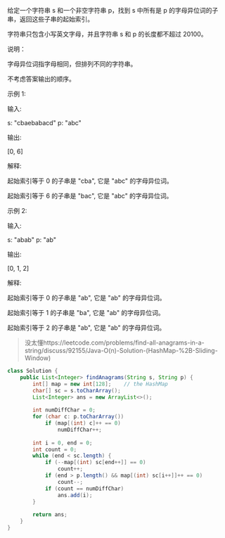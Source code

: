 给定一个字符串 s 和一个非空字符串 p，找到 s 中所有是 p 的字母异位词的子串，返回这些子串的起始索引。

字符串只包含小写英文字母，并且字符串 s 和 p 的长度都不超过 20100。

说明：

字母异位词指字母相同，但排列不同的字符串。

不考虑答案输出的顺序。

示例 1:

输入:

s: "cbaebabacd" p: "abc"

输出:

[0, 6]

解释:

起始索引等于 0 的子串是 "cba", 它是 "abc" 的字母异位词。

起始索引等于 6 的子串是 "bac", 它是 "abc" 的字母异位词。

示例 2:

输入:

s: "abab" p: "ab"

输出:

[0, 1, 2]

解释:

起始索引等于 0 的子串是 "ab", 它是 "ab" 的字母异位词。

起始索引等于 1 的子串是 "ba", 它是 "ab" 的字母异位词。

起始索引等于 2 的子串是 "ab", 它是 "ab" 的字母异位词。

>没太懂https://leetcode.com/problems/find-all-anagrams-in-a-string/discuss/92155/Java-O(n)-Solution-(HashMap-%2B-Sliding-Window)
```java
class Solution {
    public List<Integer> findAnagrams(String s, String p) {
        int[] map = new int[128];    // the HashMap
        char[] sc = s.toCharArray();
        List<Integer> ans = new ArrayList<>();
        
        int numDiffChar = 0;
        for (char c: p.toCharArray()) 
            if (map[(int) c]++ == 0) 
                numDiffChar++;
         
        int i = 0, end = 0;        
        int count = 0;            
        while (end < sc.length) {
            if (--map[(int) sc[end++]] == 0)
                count++;
            if (end > p.length() && map[(int) sc[i++]]++ == 0)
                count--;
            if (count == numDiffChar)
                ans.add(i);
        }
        
        return ans;
    }
}

```
